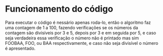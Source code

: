 # Funcionamento do código

Para executar o código é nessário apenas roda-lo, então o algoritmo faz uma contagem de 1 a 100, fazendo verificações se os números da contagem são divisíveis por 3 e 5, depois por 3 e em seguida por 5, e caso seja verdadeira essa verificação o número não é printado mas sim FOOBAA, FOO, ou BAA respectivamente, e caso não seja divisível o número é apresentado.